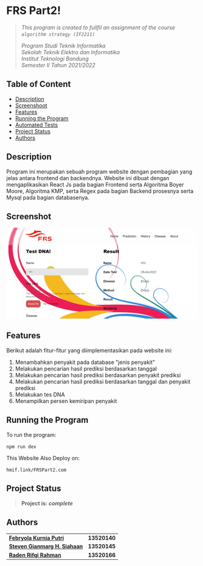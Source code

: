 # FRS Part2!

> _This program is created to fullfil an assignment of the course `algorithm strategy (IF2211)`_ <br/>
>
> _Program Studi Teknik Informatika <br/>
> Sekolah Teknik Elektro dan Informatika <br/>
> Institut Teknologi Bandung <br/>
> Semester II Tahun 2021/2022 <br/>_

## Table of Content
* [Description](#Description)
* [Screenshoot](#Screenshoot)
* [Features](#Features)
* [Running the Program](#Running-the-Program)
* [Automated Tests](#Automated-Tests)
* [Project Status](#Project-Status)
* [Authors](#Authors)

## Description
Program ini merupakan sebuah program website dengan pembagian yang jelas antara frontend dan backendnya. 
Website ini dibuat dengan mengaplikasikan React Js pada bagian Frontend serta Algoritma Boyer Moore, Algoritma KMP,
serta Regex pada bagian Backend prosesnya serta Mysql pada bagian databasenya.

## Screenshot
<img src="src/images/show.jpg" />

## Features
Berikut adalah fitur-fitur yang diimplementasikan pada website ini:
1. Menambahkan penyakit pada database "jenis penyakit"
2. Melakukan pencarian hasil prediksi berdasarkan tanggal
3. Melakukan pencarian hasil prediksi berdasarkan penyakit prediksi
4. Melakukan pencarian hasil prediksi berdasarkan tanggal dan penyakit prediksi
5. Melakukan tes DNA 
6. Menampilkan persen kemiripan penyakit
## Running the Program
To run the program:
```
npm run dev
```
This Website Also Deploy on:
```
hmif.link/FRSPart2.com
```

## Project Status
> **Project is: _complete_**

## Authors
<table>
    <tr>
      <td><a href="https://github.com/febryola"><b>Febryola Kurnia Putri</b></a></td>
      <td><b>13520140</b></td>
    </tr>
    <tr>
      <td><a href="https://github.com/StevenSiahaann"><b>Steven Gianmarg H. Siahaan</b></a></td>
      <td><b>13520145</b></td>
    </tr>
    <tr>
      <td><a href="https://github.com/Radenz"><b>Raden Rifqi Rahman</b></a></td>
      <td><b>13520166</b></td>
    </tr>
</table>